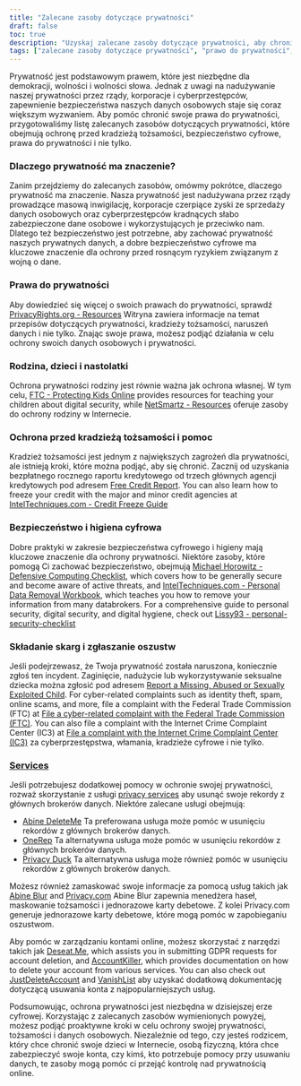 ```yaml
---
title: "Zalecane zasoby dotyczące prywatności"
draft: false
toc: true
description: "Uzyskaj zalecane zasoby dotyczące prywatności, aby chronić swoje prawa, rodzinę i dane osobowe. Dowiedz się od ekspertów o prawach do prywatności, ochronie przed kradzieżą tożsamości i bezpieczeństwie cyfrowym. Zachowaj ochronę przed cyberprzestępcami i masową inwigilacją, postępując zgodnie z naszym przewodnikiem po zalecanych usługach ochrony prywatności, maskowaniu informacji i narzędziach do zarządzania kontem. Przejmij kontrolę nad swoimi danymi osobowymi i chroń je dzięki zalecanym zasobom prywatności SimeonOnSecurity."
tags: ["zalecane zasoby dotyczące prywatności", "prawo do prywatności", "Ochrona przed kradzieżą tożsamości", "bezpieczeństwo cyfrowe", "cyberprzestępcy", "masowy nadzór", "dane osobowe", "SimeonOnSecurity", "rodzina", "dzieci", "nastolatki", "higiena bezpieczeństwa cyfrowego", "raport kredytowy", "zamrożenie kredytu", "lista kontrolna komputerów defensywnych", "usuwanie danych osobowych", "składać skargi", "Zgłoś oszustwo", "usługi ochrony prywatności", "informacje o maskowaniu", "zarządzanie kontem", "Wnioski dotyczące RODO", "usunięcie konta"]
---
```


Prywatność jest podstawowym prawem, które jest niezbędne dla demokracji, wolności i wolności słowa. Jednak z uwagi na nadużywanie naszej prywatności przez rządy, korporacje i cyberprzestępców, zapewnienie bezpieczeństwa naszych danych osobowych staje się coraz większym wyzwaniem. Aby pomóc chronić swoje prawa do prywatności, przygotowaliśmy listę zalecanych zasobów dotyczących prywatności, które obejmują ochronę przed kradzieżą tożsamości, bezpieczeństwo cyfrowe, prawa do prywatności i nie tylko.

### Dlaczego prywatność ma znaczenie?

Zanim przejdziemy do zalecanych zasobów, omówmy pokrótce, dlaczego prywatność ma znaczenie. Nasza prywatność jest nadużywana przez rządy prowadzące masową inwigilację, korporacje czerpiące zyski ze sprzedaży danych osobowych oraz cyberprzestępców kradnących słabo zabezpieczone dane osobowe i wykorzystujących je przeciwko nam. Dlatego też bezpieczeństwo jest potrzebne, aby zachować prywatność naszych prywatnych danych, a dobre bezpieczeństwo cyfrowe ma kluczowe znaczenie dla ochrony przed rosnącym ryzykiem związanym z wojną o dane.

### Prawa do prywatności

Aby dowiedzieć się więcej o swoich prawach do prywatności, sprawdź [PrivacyRights.org - Resources](https://privacyrights.org/resources) Witryna zawiera informacje na temat przepisów dotyczących prywatności, kradzieży tożsamości, naruszeń danych i nie tylko. Znając swoje prawa, możesz podjąć działania w celu ochrony swoich danych osobowych i prywatności.

### Rodzina, dzieci i nastolatki

Ochrona prywatności rodziny jest równie ważna jak ochrona własnej. W tym celu, [FTC - Protecting Kids Online](https://www.consumer.ftc.gov/topics/protecting-kids-online) provides resources for teaching your children about digital security, while [NetSmartz - Resources](https://www.missingkids.org/netsmartz/resources) oferuje zasoby do ochrony rodziny w Internecie.

### Ochrona przed kradzieżą tożsamości i pomoc

Kradzież tożsamości jest jednym z największych zagrożeń dla prywatności, ale istnieją kroki, które można podjąć, aby się chronić. Zacznij od uzyskania bezpłatnego rocznego raportu kredytowego od trzech głównych agencji kredytowych pod adresem [Free Credit Report](https://www.annualcreditreport.com/index.action). You can also learn how to freeze your credit with the major and minor credit agencies at [IntelTechniques.com - Credit Freeze Guide](https://inteltechniques.com/data/workbook.pdf)

### Bezpieczeństwo i higiena cyfrowa

Dobre praktyki w zakresie bezpieczeństwa cyfrowego i higieny mają kluczowe znaczenie dla ochrony prywatności. Niektóre zasoby, które pomogą Ci zachować bezpieczeństwo, obejmują [Michael Horowitz - Defensive Computing Checklist](https://defensivecomputingchecklist.com/), which covers how to be generally secure and become aware of active threats, and [IntelTechniques.com - Personal Data Removal Workbook](https://inteltechniques.com/data/workbook.pdf), which teaches you how to remove your information from many databrokers. For a comprehensive guide to personal security, digital security, and digital hygiene, check out [Lissy93 - personal-security-checklist](https://github.com/Lissy93/personal-security-checklist)

### Składanie skarg i zgłaszanie oszustw

Jeśli podejrzewasz, że Twoja prywatność została naruszona, koniecznie zgłoś ten incydent. Zaginięcie, nadużycie lub wykorzystywanie seksualne dziecka można zgłosić pod adresem [Report a Missing, Abused or Sexually Exploited Child](http://www.missingkids.com/Report). For cyber-related complaints such as identity theft, spam, online scams, and more, file a complaint with the Federal Trade Commission (FTC) at [File a cyber-related complaint with the Federal Trade Commission (FTC)](https://www.ftccomplaintassistant.gov/#&panel1-1). You can also file a complaint with the Internet Crime Complaint Center (IC3) at [File a complaint with the Internet Crime Complaint Center (IC3)](https://complaint.ic3.gov/default.aspx?) za cyberprzestępstwa, włamania, kradzieże cyfrowe i nie tylko.

### [Services](https://simeononsecurity.ch/recommendations/services/)

Jeśli potrzebujesz dodatkowej pomocy w ochronie swojej prywatności, rozważ skorzystanie z usługi [privacy services](https://simeononsecurity.ch/recommendations/services/) aby usunąć swoje rekordy z głównych brokerów danych. Niektóre zalecane usługi obejmują:

- [Abine DeleteMe](https://joindeleteme.com/refer?coupon=RFR-40867-7DWHR4) Ta preferowana usługa może pomóc w usunięciu rekordów z głównych brokerów danych.
- [OneRep](https://onerep.com) Ta alternatywna usługa może pomóc w usunięciu rekordów z głównych brokerów danych.
- [Privacy Duck](https://www.privacyduck.com/) Ta alternatywna usługa może również pomóc w usunięciu rekordów z głównych brokerów danych.

Możesz również zamaskować swoje informacje za pomocą usług takich jak [Abine Blur](https://dnt.abine.com/#/ref_register/pC8ZbvQtt) and [Privacy.com](https://privacy.com/join/SU86Y) Abine Blur zapewnia menedżera haseł, maskowanie tożsamości i jednorazowe karty debetowe. Z kolei Privacy.com generuje jednorazowe karty debetowe, które mogą pomóc w zapobieganiu oszustwom.

Aby pomóc w zarządzaniu kontami online, możesz skorzystać z narzędzi takich jak [Deseat.Me](https://app.deseat.me), which assists you in submitting GDPR requests for account deletion, and [AccountKiller](https://www.accountkiller.com/en), which provides documentation on how to delete your account from various services. You can also check out [JustDeleteAccount](https://www.justdeleteaccount.com/) and [VanishList](https://vanishlist.ml/) aby uzyskać dodatkową dokumentację dotyczącą usuwania konta z najpopularniejszych usług.

Podsumowując, ochrona prywatności jest niezbędna w dzisiejszej erze cyfrowej. Korzystając z zalecanych zasobów wymienionych powyżej, możesz podjąć proaktywne kroki w celu ochrony swojej prywatności, tożsamości i danych osobowych. Niezależnie od tego, czy jesteś rodzicem, który chce chronić swoje dzieci w Internecie, osobą fizyczną, która chce zabezpieczyć swoje konta, czy kimś, kto potrzebuje pomocy przy usuwaniu danych, te zasoby mogą pomóc ci przejąć kontrolę nad prywatnością online.

